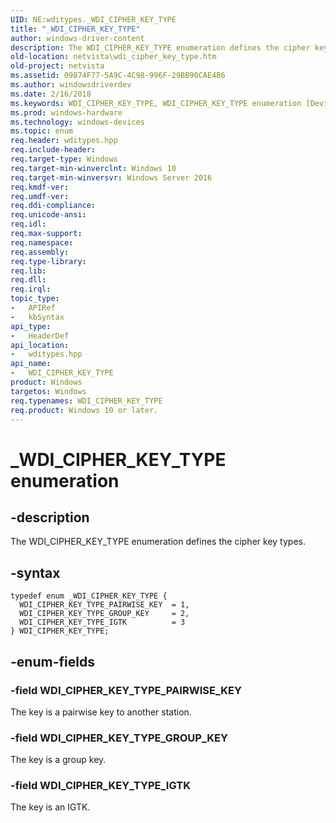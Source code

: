 ```yaml
---
UID: NE:wditypes._WDI_CIPHER_KEY_TYPE
title: "_WDI_CIPHER_KEY_TYPE"
author: windows-driver-content
description: The WDI_CIPHER_KEY_TYPE enumeration defines the cipher key types.
old-location: netvista\wdi_cipher_key_type.htm
old-project: netvista
ms.assetid: 09874F77-5A9C-4C98-996F-29BB90CAE4B6
ms.author: windowsdriverdev
ms.date: 2/16/2018
ms.keywords: WDI_CIPHER_KEY_TYPE, WDI_CIPHER_KEY_TYPE enumeration [Device and Driver Installation], WDI_CIPHER_KEY_TYPE_GROUP_KEY, WDI_CIPHER_KEY_TYPE_IGTK, WDI_CIPHER_KEY_TYPE_PAIRWISE_KEY, _WDI_CIPHER_KEY_TYPE, netvista.wdi_cipher_key_type, netvista.wifi_cipher_key_type, wditypes/WDI_CIPHER_KEY_TYPE, wditypes/WDI_CIPHER_KEY_TYPE_GROUP_KEY, wditypes/WDI_CIPHER_KEY_TYPE_IGTK, wditypes/WDI_CIPHER_KEY_TYPE_PAIRWISE_KEY
ms.prod: windows-hardware
ms.technology: windows-devices
ms.topic: enum
req.header: wditypes.hpp
req.include-header: 
req.target-type: Windows
req.target-min-winverclnt: Windows 10
req.target-min-winversvr: Windows Server 2016
req.kmdf-ver: 
req.umdf-ver: 
req.ddi-compliance: 
req.unicode-ansi: 
req.idl: 
req.max-support: 
req.namespace: 
req.assembly: 
req.type-library: 
req.lib: 
req.dll: 
req.irql: 
topic_type:
-	APIRef
-	kbSyntax
api_type:
-	HeaderDef
api_location:
-	wditypes.hpp
api_name:
-	WDI_CIPHER_KEY_TYPE
product: Windows
targetos: Windows
req.typenames: WDI_CIPHER_KEY_TYPE
req.product: Windows 10 or later.
---
```


# _WDI_CIPHER_KEY_TYPE enumeration


## -description


The WDI_CIPHER_KEY_TYPE enumeration defines the cipher key types.


## -syntax


````
typedef enum _WDI_CIPHER_KEY_TYPE { 
  WDI_CIPHER_KEY_TYPE_PAIRWISE_KEY  = 1,
  WDI_CIPHER_KEY_TYPE_GROUP_KEY     = 2,
  WDI_CIPHER_KEY_TYPE_IGTK          = 3
} WDI_CIPHER_KEY_TYPE;
````


## -enum-fields




### -field WDI_CIPHER_KEY_TYPE_PAIRWISE_KEY

The key is a pairwise key to another station.


### -field WDI_CIPHER_KEY_TYPE_GROUP_KEY

The key is a group key.


### -field WDI_CIPHER_KEY_TYPE_IGTK

The key is an IGTK.

